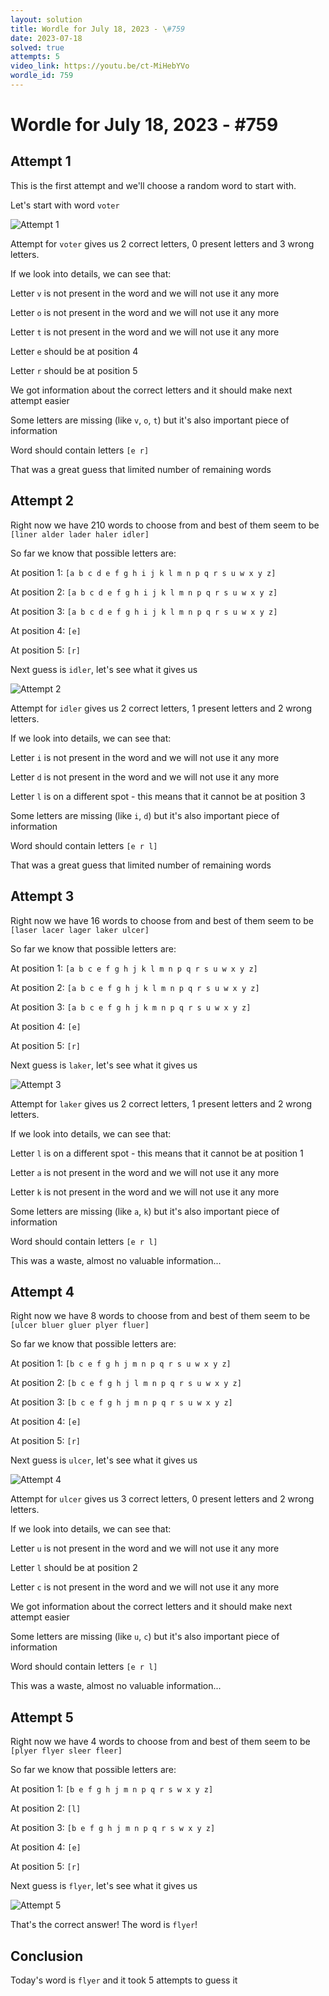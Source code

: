 ```yaml
---
layout: solution
title: Wordle for July 18, 2023 - \#759
date: 2023-07-18
solved: true
attempts: 5
video_link: https://youtu.be/ct-MiHebYVo
wordle_id: 759
---
```


# Wordle for July 18, 2023 - \#759

## Attempt 1

This is the first attempt and we'll choose a random word to start with.

Let's start with word `voter`

![Attempt 1](2023-07-18/attempt-1.png)

Attempt for `voter` gives us 2 correct letters, 0 present letters and 3 wrong letters.

If we look into details, we can see that:

Letter `v` is not present in the word and we will not use it any more

Letter `o` is not present in the word and we will not use it any more

Letter `t` is not present in the word and we will not use it any more

Letter `e` should be at position 4

Letter `r` should be at position 5

We got information about the correct letters and it should make next attempt easier

Some letters are missing (like `v`, `o`, `t`) but it's also important piece of information

Word should contain letters `[e r]`

That was a great guess that limited number of remaining words



## Attempt 2

Right now we have 210 words to choose from and best of them seem to be `[liner alder lader haler idler]`

So far we know that possible letters are:

At position 1: `[a b c d e f g h i j k l m n p q r s u w x y z]`

At position 2: `[a b c d e f g h i j k l m n p q r s u w x y z]`

At position 3: `[a b c d e f g h i j k l m n p q r s u w x y z]`

At position 4: `[e]`

At position 5: `[r]`

Next guess is `idler`, let's see what it gives us

![Attempt 2](2023-07-18/attempt-2.png)

Attempt for `idler` gives us 2 correct letters, 1 present letters and 2 wrong letters.

If we look into details, we can see that:

Letter `i` is not present in the word and we will not use it any more

Letter `d` is not present in the word and we will not use it any more

Letter `l` is on a different spot - this means that it cannot be at position 3

Some letters are missing (like `i`, `d`) but it's also important piece of information

Word should contain letters `[e r l]`

That was a great guess that limited number of remaining words



## Attempt 3

Right now we have 16 words to choose from and best of them seem to be `[laser lacer lager laker ulcer]`

So far we know that possible letters are:

At position 1: `[a b c e f g h j k l m n p q r s u w x y z]`

At position 2: `[a b c e f g h j k l m n p q r s u w x y z]`

At position 3: `[a b c e f g h j k m n p q r s u w x y z]`

At position 4: `[e]`

At position 5: `[r]`

Next guess is `laker`, let's see what it gives us

![Attempt 3](2023-07-18/attempt-3.png)

Attempt for `laker` gives us 2 correct letters, 1 present letters and 2 wrong letters.

If we look into details, we can see that:

Letter `l` is on a different spot - this means that it cannot be at position 1

Letter `a` is not present in the word and we will not use it any more

Letter `k` is not present in the word and we will not use it any more

Some letters are missing (like `a`, `k`) but it's also important piece of information

Word should contain letters `[e r l]`

This was a waste, almost no valuable information...



## Attempt 4

Right now we have 8 words to choose from and best of them seem to be `[ulcer bluer gluer plyer fluer]`

So far we know that possible letters are:

At position 1: `[b c e f g h j m n p q r s u w x y z]`

At position 2: `[b c e f g h j l m n p q r s u w x y z]`

At position 3: `[b c e f g h j m n p q r s u w x y z]`

At position 4: `[e]`

At position 5: `[r]`

Next guess is `ulcer`, let's see what it gives us

![Attempt 4](2023-07-18/attempt-4.png)

Attempt for `ulcer` gives us 3 correct letters, 0 present letters and 2 wrong letters.

If we look into details, we can see that:

Letter `u` is not present in the word and we will not use it any more

Letter `l` should be at position 2

Letter `c` is not present in the word and we will not use it any more

We got information about the correct letters and it should make next attempt easier

Some letters are missing (like `u`, `c`) but it's also important piece of information

Word should contain letters `[e r l]`

This was a waste, almost no valuable information...



## Attempt 5

Right now we have 4 words to choose from and best of them seem to be `[plyer flyer sleer fleer]`

So far we know that possible letters are:

At position 1: `[b e f g h j m n p q r s w x y z]`

At position 2: `[l]`

At position 3: `[b e f g h j m n p q r s w x y z]`

At position 4: `[e]`

At position 5: `[r]`

Next guess is `flyer`, let's see what it gives us

![Attempt 5](2023-07-18/attempt-5.png)

That's the correct answer! The word is `flyer`!

## Conclusion

Today's word is `flyer` and it took 5 attempts to guess it

